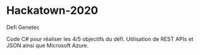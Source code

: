 # Hackatown-2020
Defi Genetec 

Code C# pour réaliser les 4/5 objectifs du défi. 
Utilisation de REST APIs et JSON ainsi que Microsoft Azure. 
